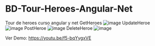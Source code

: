 # BD-Tour-Heroes-Angular-Net
Tour de heroes curso angular y net
GetHeroes
![image](https://user-images.githubusercontent.com/53799994/175793331-4b0320fc-36fd-4536-92f6-fe5cbe5194ec.png)
UpdateHeroe
![image](https://user-images.githubusercontent.com/53799994/175793339-e6af3fae-690a-47d4-99d1-de992c8a0759.png)
PostHeroe
![image](https://user-images.githubusercontent.com/53799994/175793353-aea6bf09-45e7-47e2-9111-79e7c2d097a9.png)
DeleteHeroe
![image](https://user-images.githubusercontent.com/53799994/175793355-4fc8e74b-d648-46e4-aafd-f2d86d1d082d.png)

Ver Demo: https://youtu.be/f5-bqYygxVE

